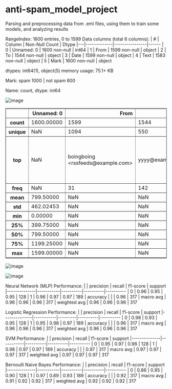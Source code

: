 # anti-spam_model_project
Parsing and preprocessing data from .eml files, using them to train some models, and analyzing results

RangeIndex: 1600 entries, 0 to 1599
Data columns (total 6 columns):
| # |  Column     | Non-Null Count | Dtype 
|---|-------------|----------------|------ 
| 0 |  Unnamed: 0 | 1600 non-null  | int64 
| 1 |  From       | 1599 non-null  | object
| 2 |  To         | 1544 non-null  | object
| 3 |  Date       | 1599 non-null  | object
| 4 |  Text       | 1583 non-null  | object
| 5 |  Mark       | 1600 non-null  | object

dtypes: int64(1), object(5)
memory usage: 75.1+ KB

Mark:
spam        1000 |
not spam     600

Name: count, dtype: int64

![image](https://github.com/user-attachments/assets/15ae23a6-f9c4-43c1-8990-9236c85467fe)

<div>
<table border="1" class="dataframe">
  <thead>
    <tr style="text-align: right;">
      <th></th>
      <th>Unnamed: 0</th>
      <th>From</th>
      <th>To</th>
      <th>Date</th>
      <th>Text</th>
      <th>Mark</th>
    </tr>
  </thead>
  <tbody>
    <tr>
      <th>count</th>
      <td>1600.00000</td>
      <td>1599</td>
      <td>1544</td>
      <td>1599</td>
      <td>1583</td>
      <td>1600</td>
    </tr>
    <tr>
      <th>unique</th>
      <td>NaN</td>
      <td>1094</td>
      <td>550</td>
      <td>1551</td>
      <td>1455</td>
      <td>2</td>
    </tr>
    <tr>
      <th>top</th>
      <td>NaN</td>
      <td>boingboing &lt;rssfeeds@example.com&gt;</td>
      <td>yyyy@example.com</td>
      <td>Fri, 29 Mar 2002 05:01:01 +0000</td>
      <td>dear paypal member account randomly flagged sy...</td>
      <td>spam</td>
    </tr>
    <tr>
      <th>freq</th>
      <td>NaN</td>
      <td>31</td>
      <td>142</td>
      <td>4</td>
      <td>8</td>
      <td>1000</td>
    </tr>
    <tr>
      <th>mean</th>
      <td>799.50000</td>
      <td>NaN</td>
      <td>NaN</td>
      <td>NaN</td>
      <td>NaN</td>
      <td>NaN</td>
    </tr>
    <tr>
      <th>std</th>
      <td>462.02453</td>
      <td>NaN</td>
      <td>NaN</td>
      <td>NaN</td>
      <td>NaN</td>
      <td>NaN</td>
    </tr>
    <tr>
      <th>min</th>
      <td>0.00000</td>
      <td>NaN</td>
      <td>NaN</td>
      <td>NaN</td>
      <td>NaN</td>
      <td>NaN</td>
    </tr>
    <tr>
      <th>25%</th>
      <td>399.75000</td>
      <td>NaN</td>
      <td>NaN</td>
      <td>NaN</td>
      <td>NaN</td>
      <td>NaN</td>
    </tr>
    <tr>
      <th>50%</th>
      <td>799.50000</td>
      <td>NaN</td>
      <td>NaN</td>
      <td>NaN</td>
      <td>NaN</td>
      <td>NaN</td>
    </tr>
    <tr>
      <th>75%</th>
      <td>1199.25000</td>
      <td>NaN</td>
      <td>NaN</td>
      <td>NaN</td>
      <td>NaN</td>
      <td>NaN</td>
    </tr>
    <tr>
      <th>max</th>
      <td>1599.00000</td>
      <td>NaN</td>
      <td>NaN</td>
      <td>NaN</td>
      <td>NaN</td>
      <td>NaN</td>
    </tr>
  </tbody>
</table>
</div>

![image](https://github.com/user-attachments/assets/c19e5f9c-4304-40a9-89f4-184e34082281)

![image](https://github.com/user-attachments/assets/e3fdf455-53d6-40bc-85cc-af2682cc4190)

Neural Network (MLP) Performance:
|              | precision |   recall | f1-score |  support
|--------------|-----------|----------|----------|----------
|            0 |      0.96 |     0.95 |     0.95 |      128
|            1 |      0.96 |     0.97 |     0.97 |      189
|     accuracy |           |          |     0.96 |      317
|    macro avg |      0.96 |     0.96 |     0.96 |      317
| weighted avg |      0.96 |     0.96 |     0.96 |      317

Logistic Regression Performance:
|              | precision |  recall | f1-score |  support
|--------------|-----------|---------|----------|----------
|            0 |      0.98 |    0.93 |     0.95 |      128
|            1 |      0.95 |    0.98 |     0.97 |      189
|     accuracy |           |         |     0.96 |      317
|    macro avg |      0.96 |    0.96 |     0.96 |      317
| weighted avg |      0.96 |    0.96 |     0.96 |      317

SVM Performance:
|              | precision |   recall | f1-score |  support
|--------------|-----------|----------|----------|----------
|            0 |      0.95 |     0.97 |     0.96 |      128
|            1 |      0.98 |     0.97 |     0.97 |      189
|     accuracy |           |          |     0.97 |      317
|    macro avg |      0.97 |     0.97 |     0.97 |      317
| weighted avg |      0.97 |     0.97 |     0.97 |      317

Bernoulli Naive Bayes Performance:
|              | precision |   recall | f1-score |  support
|--------------|-----------|----------|----------|----------
|            0 |      0.86 |     0.95 |     0.90 |      128
|            1 |      0.97 |     0.89 |     0.93 |      189
|     accuracy |           |          |     0.92 |      317
|    macro avg |      0.91 |     0.92 |     0.92 |      317
| weighted avg |      0.92 |     0.92 |     0.92 |      317
